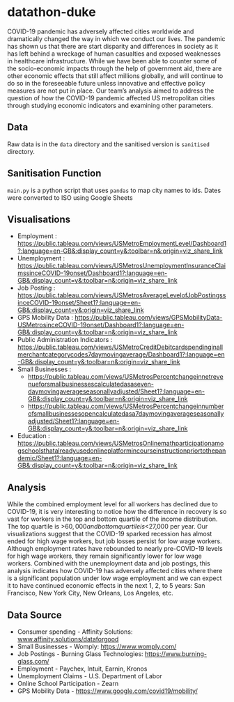 # datathon-duke
COVID-19 pandemic has adversely affected cities worldwide and dramatically changed the way in which we conduct our lives. The pandemic has shown us that there are start disparity and differences in society as it has left behind a wreckage of human casualties and exposed weaknesses in healthcare infrastructure. While we have been able to counter some of the socio-economic impacts through the help of government aid, there are other economic effects that still affect millions globally, and will continue to do so in the foreseeable future unless innovative and effective policy measures are not put in place. Our team’s analysis aimed to address the question of how the COVID-19 pandemic affected US metropolitan cities through studying economic indicators and examining other parameters.

## Data
Raw data is in the `data` directory and the sanitised version is `sanitised` directory.

## Sanitisation Function
`main.py` is a python script that uses `pandas` to map city names to ids. Dates were converted to ISO using Google Sheets

## Visualisations 
- Employment : https://public.tableau.com/views/USMetroEmploymentLevel/Dashboard1?:language=en-GB&:display_count=y&:toolbar=n&:origin=viz_share_link
- Unemployment : https://public.tableau.com/views/USMetrosUnemploymentInsuranceClaimssinceCOVID-19onset/Dashboard1?:language=en-GB&:display_count=y&:toolbar=n&:origin=viz_share_link
- Job Posting : https://public.tableau.com/views/USMetrosAverageLevelofJobPostingssinceCOVID-19onset/Sheet1?:language=en-GB&:display_count=y&:origin=viz_share_link
- GPS Mobility Data : https://public.tableau.com/views/GPSMobilityData-USMetrosinceCOVID-19onset/Dashboard1?:language=en-GB&:display_count=y&:toolbar=n&:origin=viz_share_link
- Public Administration Indicators : https://public.tableau.com/views/USMetroCreditDebitcardspendinginallmerchantcategorycodes7daymovingaverage/Dashboard1?:language=en-GB&:display_count=y&:toolbar=n&:origin=viz_share_link
- Small Businesses :  
    - https://public.tableau.com/views/USMetrosPercentchangeinnetrevenueforsmallbusinessescalculatedasaseven-daymovingaverageseasonallyadjusted/Sheet1?:language=en-GB&:display_count=y&:toolbar=n&:origin=viz_share_link
    - https://public.tableau.com/views/USMetrosPercentchangeinnumberofsmallbusinessesopencalculatedasa7daymovingaverageseasonallyadjusted/Sheet1?:language=en-GB&:display_count=y&:toolbar=n&:origin=viz_share_link
- Education : https://public.tableau.com/views/USMetrosOnlinemathparticipationamogschoolsthatalreadyusedonlineplatformincourseinstructionpriortothepandemic/Sheet1?:language=en-GB&:display_count=y&:toolbar=n&:origin=viz_share_link

## Analysis 
While the combined employment level for all workers has declined due to COVID-19, it is very interesting to notice how the difference in recovery is so vast for workers in the top and bottom quartile of the income distribution. The top quartile is >$60,000 and bottom quartile is <$27,000 per year. Our visualizations suggest that the COVID-19 sparked recession has almost ended for high wage workers, but job losses persist for low wage workers. Although employment rates have rebounded to nearly pre-COVID-19 levels for high wage workers, they remain significantly lower for low wage workers. Combined with the unemployment data and job postings, this analysis indicates how COVID-19 has adversely affected cities where there is a significant population under low wage employment and we can expect it to have continued economic effects in the next 1, 2, to 5 years: San Francisco, New York City, New Orleans, Los Angeles, etc.

## Data Source
- Consumer spending - Affinity Solutions: www.affinity.solutions/dataforgood 
- Small Businesses - Womply: https://www.womply.com/ 
- Job Postings - Burning Glass Technologies: https://www.burning-glass.com/ 
- Employment - Paychex, Intuit, Earnin, Kronos
- Unemployment Claims - U.S. Department of Labor
- Online School Participation - Zearn
- GPS Mobility Data - https://www.google.com/covid19/mobility/ 

